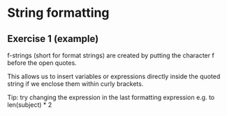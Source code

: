 # String formatting
## Exercise 1 (example)

f-strings (short for format strings) are created by putting the character f before the open quotes.

This allows us to insert variables or expressions directly inside the quoted string if we enclose them within curly brackets. 

Tip: try changing the expression in the last formatting expression e.g. to len(subject) * 2